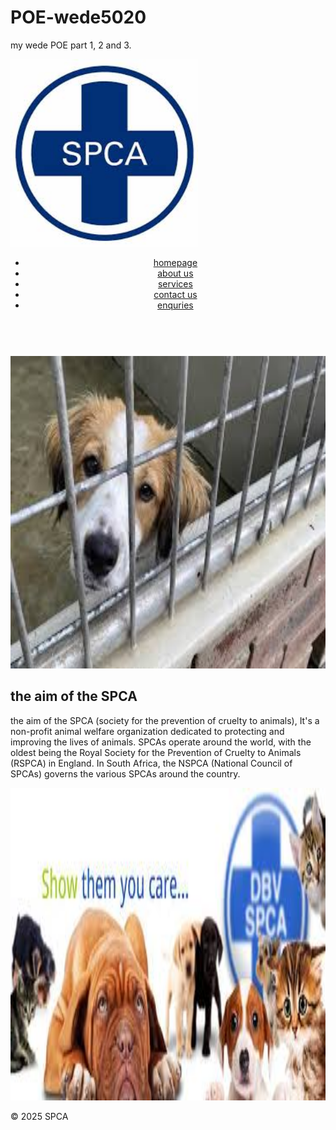 # POE-wede5020
my wede POE part 1, 2 and 3.
<!DOCTYPE html>
<html lang="en">
<head>
    <meta charset="UTF-8">
    <meta name="viewpoint" content="width=device-width, inital scale =1.0">
    <title>SPCA non-profit organisation - home</title> <!--title of website-->
</head>
<img src="website/homepage/download.jpg" width="300" height="300"><!--used to place image in the website-->
<!--SPCA durban and coast by SPCA available at https://www.spcadbn.org.za/newsimages/logo.jpg-->
<body>
<header>
    <nav><!--used to show different links-->
    <ul>
       <li><a href="index.html">homepage</a></li><!--used to input the link for other websites-->
       <li><a href="about.html">about us</a></li><!--li code used to list items-->
       <li><a href="services.html">services</a></li>
       <li><a href="contact.html">contact us</a></li>
       <li><a href="enquries.html">enquries</a></li>
    </ul>
    </nav>
</header>
<br>
<img src="website/homepage/dog.jpg" width="700" height="500"><!--spca durban and coast available at https://www.spcadbn.org.za/newsimages/spca-pup.jpg -->
<main>
     <h2>the aim of the SPCA</h2>
    <p>the aim of the SPCA (society for the prevention of cruelty to animals), It's a non-profit animal welfare organization dedicated to protecting and improving the lives of animals.
       SPCAs operate around the world, with the oldest being the Royal Society for the Prevention of Cruelty to Animals (RSPCA) in England. In South Africa, the NSPCA (National Council of SPCAs)
       governs the various SPCAs around the country.</p><!--code used to start and end a paragraph-->
</main>
<img src="website/homepage/animals.jpg" width="700" height="500"><!--show me south africa by east london spca availabe at https://showme.co.za/east-london/files/2013/03/405099_358486570859791_328494984_n.jpg-->
<footer>
    <p>&copy; 2025 SPCA</p><!--used to show copyright-->
</footer>

</body>
</html>
